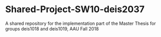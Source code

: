 # Shared-Project-SW10-deis2037
A shared repository for the implementation part of the Master Thesis for groups deis1018 and deis1019, AAU Fall 2018
